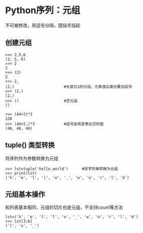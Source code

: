 # Python序列：元组
不可被修改，用逗号分隔，圆括号括起
## 创建元组
```
>>> 2,5,6
(2, 5, 6)
>>> 2
2
>>> (2)
2
>>> 2,
(2,)                      #长度为1的元组，元素值后面也要加逗号
>>> (2,)
(2,)
>>> ()                    #空元组
()
```
```
>>> (44+2)*3
138
>>> (44+2,)*3             #逗号会改变表达式的值
(46, 46, 46)
```

## tuple() 类型转换
将序列作为参数转换为元组
```
>>> lst=tuple('hello_world')      #将字符串转换为元组
>>> print(lst)
('h', 'e', 'l', 'l', 'o', '_', 'w', 'o', 'r', 'l', 'd')
```
## 元组基本操作
和列表基本相同，元组的切片也是元组，不支持count等方法
```
lst=('h', 'e', 'l', 'l', 'o', '_', 'w', 'o', 'r', 'l', 'd')
>>> lst[3:6]
('l', 'o', '_')
```
